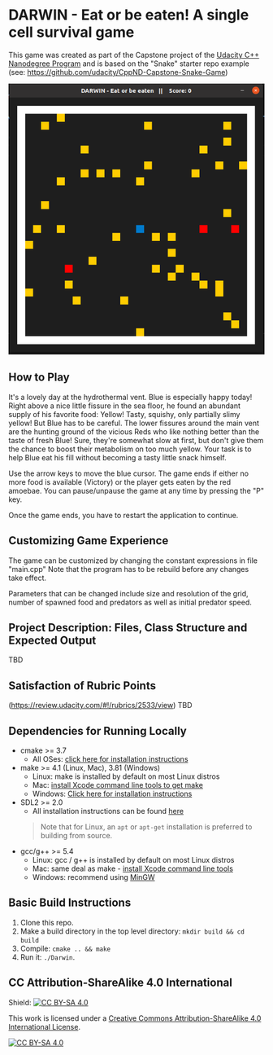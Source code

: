 # DARWIN - Eat or be eaten! A single cell survival game

This game was created as part of the Capstone project of the [Udacity C++ Nanodegree Program](https://www.udacity.com/course/c-plus-plus-nanodegree--nd213) and is based on the "Snake" starter repo example (see: https://github.com/udacity/CppND-Capstone-Snake-Game)

<img src="darwin_game.png"/>

## How to Play
It's a lovely day at the hydrothermal vent. Blue is especially happy today! Right above a nice little fissure in the sea floor, he found an abundant supply of his favorite food: Yellow! Tasty, squishy, only partially slimy yellow! But Blue has to be careful. The lower fissures around the main vent are the hunting ground of the vicious Reds who like nothing better than the taste of fresh Blue! Sure, they're somewhat slow at first, but don't give them the chance to boost their metabolism on too much yellow.
Your task is to help Blue eat his fill without becoming a tasty little snack himself.

Use the arrow keys to move the blue cursor.
The game ends if either no more food is available (Victory) or the player gets eaten by the red amoebae.
You can pause/unpause the game at any time by pressing the "P" key.

Once the game ends, you have to restart the application to continue.

## Customizing Game Experience
The game can be customized by changing the constant expressions in file "main.cpp"
Note that the program has to be rebuild before any changes take effect.

Parameters that can be changed include size and resolution of the grid, number of spawned food and predators as well as initial predator speed.

## Project Description: Files, Class Structure and Expected Output
TBD

## Satisfaction of Rubric Points
(https://review.udacity.com/#!/rubrics/2533/view)
TBD

## Dependencies for Running Locally
* cmake >= 3.7
  * All OSes: [click here for installation instructions](https://cmake.org/install/)
* make >= 4.1 (Linux, Mac), 3.81 (Windows)
  * Linux: make is installed by default on most Linux distros
  * Mac: [install Xcode command line tools to get make](https://developer.apple.com/xcode/features/)
  * Windows: [Click here for installation instructions](http://gnuwin32.sourceforge.net/packages/make.htm)
* SDL2 >= 2.0
  * All installation instructions can be found [here](https://wiki.libsdl.org/Installation)
  >Note that for Linux, an `apt` or `apt-get` installation is preferred to building from source. 
* gcc/g++ >= 5.4
  * Linux: gcc / g++ is installed by default on most Linux distros
  * Mac: same deal as make - [install Xcode command line tools](https://developer.apple.com/xcode/features/)
  * Windows: recommend using [MinGW](http://www.mingw.org/)

## Basic Build Instructions

1. Clone this repo.
2. Make a build directory in the top level directory: `mkdir build && cd build`
3. Compile: `cmake .. && make`
4. Run it: `./Darwin`.


## CC Attribution-ShareAlike 4.0 International


Shield: [![CC BY-SA 4.0][cc-by-sa-shield]][cc-by-sa]

This work is licensed under a
[Creative Commons Attribution-ShareAlike 4.0 International License][cc-by-sa].

[![CC BY-SA 4.0][cc-by-sa-image]][cc-by-sa]

[cc-by-sa]: http://creativecommons.org/licenses/by-sa/4.0/
[cc-by-sa-image]: https://licensebuttons.net/l/by-sa/4.0/88x31.png
[cc-by-sa-shield]: https://img.shields.io/badge/License-CC%20BY--SA%204.0-lightgrey.svg
